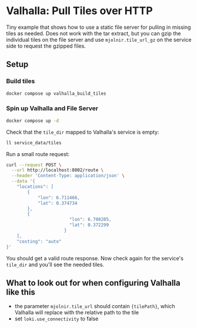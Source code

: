 # Valhalla: Pull Tiles over HTTP

Tiny example that shows how to use a static file server for pulling in missing tiles as needed.
Does not work with the tar extract, but you can gzip the individual tiles on the file server and use `mjolnir.tile_url_gz` on the service side to request the gzipped files.

## Setup

### Build tiles

```sh
docker compose up valhalla_build_tiles
```

### Spin up Valhalla and File Server

```sh
docker compose up -d
```

Check that the `tile_dir` mapped to Valhalla's service is empty:

```sh
ll service_data/tiles
```

Run a small route request:

```sh
curl --request POST \
  --url http://localhost:8002/route \
  --header 'Content-Type: application/json' \
  --data '{
	"locations": [
		{
			"lon": 6.711466,
			"lat": 0.374734
		},
		{
                        "lon": 6.708205,
                        "lat": 0.372299
                      }
	],
	"costing": "auto"
}'
```

You should get a valid route response. Now check again for the service's `tile_dir` and you'll see the needed tiles.

## What to look out for when configuring Valhalla like this

- the parameter `mjolnir.tile_url` should contain `{tilePath}`, which Valhalla will replace with the relative path to the tile
- set `loki.use_connectivity` to false
